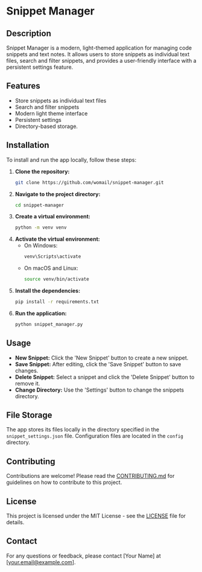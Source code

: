 # Snippet Manager

## Description

Snippet Manager is a modern, light-themed application for managing code snippets and text notes. It allows users to store snippets as individual text files, search and filter snippets, and provides a user-friendly interface with a persistent settings feature.

## Features

- Store snippets as individual text files
- Search and filter snippets
- Modern light theme interface
- Persistent settings
- Directory-based storage.

## Installation

To install and run the app locally, follow these steps:

1. **Clone the repository:**
   ```bash
   git clone https://github.com/womail/snippet-manager.git
   ```
2. **Navigate to the project directory:**
   ```bash
   cd snippet-manager
   ```
3. **Create a virtual environment:**
   ```bash
   python -m venv venv
   ```
4. **Activate the virtual environment:**
   - On Windows:
     ```bash
     venv\Scripts\activate
     ```
   - On macOS and Linux:
     ```bash
     source venv/bin/activate
     ```
5. **Install the dependencies:**
   ```bash
   pip install -r requirements.txt
   ```
6. **Run the application:**
   ```bash
   python snippet_manager.py
   ```

## Usage

- **New Snippet:** Click the 'New Snippet' button to create a new snippet.
- **Save Snippet:** After editing, click the 'Save Snippet' button to save changes.
- **Delete Snippet:** Select a snippet and click the 'Delete Snippet' button to remove it.
- **Change Directory:** Use the 'Settings' button to change the snippets directory.

## File Storage

The app stores its files locally in the directory specified in the `snippet_settings.json` file. Configuration files are located in the `config` directory.

## Contributing

Contributions are welcome! Please read the [CONTRIBUTING.md](CONTRIBUTING.md) for guidelines on how to contribute to this project.

## License

This project is licensed under the MIT License - see the [LICENSE](LICENSE) file for details.

## Contact

For any questions or feedback, please contact [Your Name] at [your.email@example.com]. 